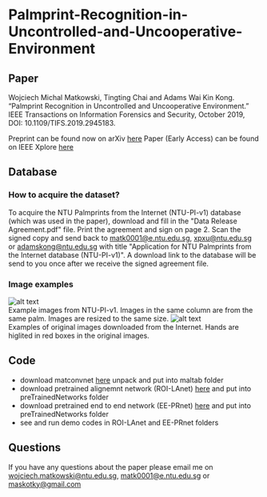 # Palmprint-Recognition-in-Uncontrolled-and-Uncooperative-Environment
## Paper
Wojciech Michal Matkowski, Tingting Chai and Adams Wai Kin Kong. “Palmprint Recognition in Uncontrolled and Uncooperative Environment.” IEEE Transactions on Information Forensics and Security, October 2019, DOI: 10.1109/TIFS.2019.2945183.

Preprint can be found now on arXiv [here](https://arxiv.org/ftp/arxiv/papers/1911/1911.12514.pdf)
Paper (Early Access) can be found on IEEE Xplore [here](https://ieeexplore.ieee.org/document/8854829)

## Database
### How to acquire the dataset?
To acquire the NTU Palmprints from the Internet (NTU-PI-v1) database (which was used in the paper), download and fill in the "Data Release Agreement.pdf" file. Print the agreement and sign on page 2. Scan the signed copy and send back to matk0001@e.ntu.edu.sg, xpxu@ntu.edu.sg or adamskong@ntu.edu.sg with title "Application for NTU Palmprints from the Internet database (NTU-PI-v1)". A download link to the database will be send to you once after we receive the signed agreement file.


### Image examples
![alt text](https://github.com/matkowski-voy/Palmprint-Recognition-in-the-Wild/blob/master/Fig4a.png)\
Example images from NTU-PI-v1. Images in the same column are from the same palm. Images are resized to the same size. 
![alt text](https://github.com/matkowski-voy/Palmprint-Recognition-in-the-Wild/blob/master/Fig5.png)\
Examples of original images downloaded from the Internet. Hands are higlited in red boxes in the original images.



## Code
- download matconvnet [here](http://www.vlfeat.org/matconvnet/download/matconvnet-1.0-beta25.tar.gz) unpack and put into maltab folder
- download pretrained alignemnt network (ROI-LAnet) [here](https://www.dropbox.com/s/ktoylrk90yyeo0b/AlignNet-epoch-25.mat?dl=0) and put into preTrainedNetworks folder
- download pretrained end to end network (EE-PRnet) [here](https://www.dropbox.com/s/8nt8nlo1mburzn9/EE_PRnet-epoch-60.mat?dl=0) and put into preTrainedNetworks folder
- see and run demo codes in ROI-LAnet and EE-PRnet folders

## Questions
If you have any questions about the paper please email me on wojciech.matkowski@ntu.edu.sg, matk0001@e.ntu.edu.sg or maskotky@gmail.com

